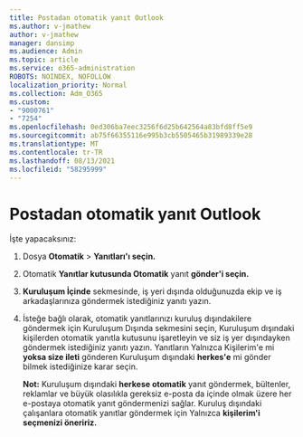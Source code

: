 ```yaml
---
title: Postadan otomatik yanıt Outlook
ms.author: v-jmathew
author: v-jmathew
manager: dansimp
ms.audience: Admin
ms.topic: article
ms.service: o365-administration
ROBOTS: NOINDEX, NOFOLLOW
localization_priority: Normal
ms.collection: Adm_O365
ms.custom:
- "9000761"
- "7254"
ms.openlocfilehash: 0ed306ba7eec3256f6d25b642564a83bfd8ff5e9
ms.sourcegitcommit: ab75f66355116e995b3cb5505465b31989339e28
ms.translationtype: MT
ms.contentlocale: tr-TR
ms.lasthandoff: 08/13/2021
ms.locfileid: "58295999"
---
```

# <a name="send-automatic-replies-from-outlook"></a>Postadan otomatik yanıt Outlook

İşte yapacaksınız:

1. Dosya **Otomatik**  >  **Yanıtları'ı seçin.**
2. Otomatik **Yanıtlar kutusunda Otomatik** yanıt **gönder'i seçin.**
3. **Kuruluşum İçinde** sekmesinde, iş yeri dışında olduğunuzda ekip ve iş arkadaşlarınıza göndermek istediğiniz yanıtı yazın.
4. İsteğe bağlı olarak, otomatik yanıtlarınızı kuruluş dışındakilere göndermek için Kuruluşum Dışında sekmesini seçin, Kuruluşum dışındaki kişilerden otomatik yanıtla kutusunu işaretleyin ve siz iş yer dışındayken göndermek istediğiniz yanıtı yazın.   Yanıtların Yalnızca Kişilerim'e mi **yoksa size ileti** gönderen Kuruluşum dışındaki **herkes'e** mi gönder bilmek istediğinize karar seçin.

    **Not:** Kuruluşum dışındaki **herkese otomatik** yanıt göndermek, bültenler, reklamlar ve büyük olasılıkla gereksiz e-posta da içinde olmak üzere her e-postaya otomatik yanıt göndermenizi sağlar. Kuruluş dışındaki çalışanlara otomatik yanıtlar göndermek için Yalnızca **kişilerim'i seçmenizi öneririz.**
